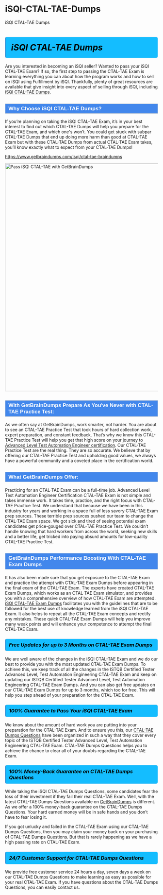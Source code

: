 # iSQI-CTAL-TAE-Dumps
iSQI CTAL-TAE Dumps
<h1><strong><span style="display: block; color: #000000; background: #14BDFF; border: 0.5px solid #AED6F1; border-left: 3px solid #3498DB; padding: .6em; border-radius: 6px;">                     <em>iSQI CTAL-TAE <span class="exam_variation">Dumps</span> </em>                </span></strong>            </h1>                        <p>Are you interested in becoming an iSQI seller? Wanted to pass your iSQI CTAL-TAE Exam? If so, the first step to passing the CTAL-TAE Exam is             learning everything you can about how the program works and how to sell on iSQI using Fulfillment by iSQI. Thankfully, plenty of great resources             are available that give insight into every aspect of selling through iSQI, including <a href="https://www.getbraindumps.com/isqi/ctal-tae-braindumps">iSQI CTAL-TAE <span class="exam_variation">Dumps</span></a>.</p>                        <h2 style="background: #4287ec; border: 1px solid #cccccc; padding: 5px 10px;">                <span style="color: #ffffff;">                    <span style="font-size: 11pt;">                        <span style="line-height: normal;">                            <span style="font-family: Calibri,sans-serif;">                                <strong>                                    <span style="font-size: 13.0pt;">Why Choose iSQI CTAL-TAE <span class="exam_variation">Dumps</span>?</span>                                </strong>                            </span>                        </span>                    </span>                </span>            </h2>                        <p>If you’re planning on taking the iSQI CTAL-TAE Exam, it’s in your best interest to find out which CTAL-TAE <span class="exam_variation">Dumps</span> will help you prepare for the CTAL-TAE Exam,             and which one's won’t. You could get stuck with subpar CTAL-TAE <span class="exam_variation">Dumps</span> that end up doing more harm than good at CTAL-TAE Exam but with these CTAL-TAE <span class="exam_variation">Dumps</span>             from actual CTAL-TAE Exam takes, you’ll know exactly what to expect from your CTAL-TAE <span class="exam_variation">Dumps</span>!</p>                                    <p><a href="https://www.getbraindumps.com/isqi/ctal-tae-braindumps">https://www.getbraindumps.com/isqi/ctal-tae-braindumps</a></p>                        <p><a href="https://www.getbraindumps.com/"><img src="https://www.getbraindumps.com/images/get-updated-exam-questions-with-discount-getbraindumps.jpg" class="postImage" alt="Pass iSQI CTAL-TAE with GetBrainDumps" width="750"></a></p>                                        <h2 style="background: #4287ec; border: 1px solid #cccccc; padding: 5px 10px;">                <span style="color: #ffffff;">                    <span style="font-size: 11pt;">                        <span style="line-height: normal;">                            <span style="font-family: Calibri,sans-serif;">                                <strong>                                    <span style="font-size: 13.0pt;">With GetBrainDumps Prepare As You've Never with CTAL-TAE <span class="exam_variation2">Practice Test</span>:</span>                                </strong>                            </span>                        </span>                    </span>                </span>            </h2>                        <p>As we often say at GetBrainDumps, work smarter, not harder. You are about to see an CTAL-TAE <span class="exam_variation2">Practice Test</span> that took hours of hard collection work,             expert preparation, and constant feedback. That’s why we know this CTAL-TAE <span class="exam_variation2">Practice Test</span> will help you get that high score on your journey to             <a href="https://www.getbraindumps.com/isqi/advanced-level-test-automation-engineer-braindumps.html">Advanced Level Test Automation Engineer certification</a>. Our CTAL-TAE <span class="exam_variation2">Practice Test</span> are the real thing. They are so accurate. We believe that by offering             our CTAL-TAE <span class="exam_variation2">Practice Test</span> and upholding good values, we always have a powerful community and a coveted place in the certification world.</p>                        <h2 style="background: #4287ec; border: 1px solid #cccccc; padding: 5px 10px;">                <span style="color: #ffffff;">                    <span style="font-size: 11pt;">                        <span style="line-height: normal;">                            <span style="font-family: Calibri,sans-serif;">                                <strong>                                    <span style="font-size: 13.0pt;">What GetBrainDumps Offer:</span>                                </strong>                            </span>                        </span>                    </span>                </span>            </h2>                        <p>Practicing for an CTAL-TAE Exam can be a full-time job. Advanced Level Test Automation Engineer Certification CTAL-TAE Exam is not simple and takes immense work.             It takes time, practice, and the right focus with CTAL-TAE <span class="exam_variation2">Practice Test</span>. We understand that because we have been in this industry for years and working in a             space full of less savory CTAL-TAE Exam prep sources. These terrible prep sources pushed our team to change the CTAL-TAE Exam space. We got sick and             tired of seeing potential exam candidates get price-gouged over CTAL-TAE <span class="exam_variation2">Practice Test</span>. We couldn’t handle knowing that hard workers from across the world,             seeking new skills and a better life, get tricked into paying absurd amounts for low-quality CTAL-TAE <span class="exam_variation2">Practice Test</span>.</p>                        <h2 style="background: #4287ec; border: 1px solid #cccccc; padding: 5px 10px;">                <span style="color: #ffffff;">                    <span style="font-size: 11pt;">                        <span style="line-height: normal;">                            <span style="font-family: Calibri,sans-serif;">                                <strong>                                    <span style="font-size: 13.0pt;">GetBrainDumps Performance Boosting With CTAL-TAE <span class="exam_variation3">Exam Dumps</span></span>                                </strong>                            </span>                        </span>                    </span>                </span>            </h2>                        <p>It has also been made sure that you get exposure to the CTAL-TAE Exam and practice the attempt with CTAL-TAE <span class="exam_variation3">Exam Dumps</span> before appearing in             the final exam of the CTAL-TAE Exam. The experts have created CTAL-TAE <span class="exam_variation3">Exam Dumps</span>, which works as an CTAL-TAE Exam simulator, and provides you with             a comprehensive overview of how CTAL-TAE Exam are attempted. <a href="https://www.getbraindumps.com/isqi-braindumps.html">iSQI CTAL-TAE <span class="exam_variation3">Exam Dumps</span></a> facilitates you with the guidelines that are to be followed             for the best use of knowledge learned from the iSQI CTAL-TAE Exam. It also helps to repeat all the CTAL-TAE Exam concepts and rectify any mistakes.             These quick CTAL-TAE <span class="exam_variation3">Exam Dumps</span> will help you improve many weak points and will enhance your competence to attempt the final CTAL-TAE Exam.</p>                        <h3>                <strong>                    <span style="display: block; color: #000000; background: #14BDFF; border: 0.5px solid #AED6F1; border-left: 3px solid #3498DB; padding: .6em; border-radius: 6px;">                        <em>Free Updates for up to 3 Months on CTAL-TAE <span class="exam_variation3">Exam Dumps</span></em>                    </span>                </strong>            </h3>                        <p>We are well aware of the changes in the iSQI CTAL-TAE Exam and we do our best to provide you with the most updated CTAL-TAE <span class="exam_variation3">Exam Dumps</span>.             To achieve this, we keep track of all the changes in the ISTQB Certified Tester Advanced Level, Test Automation Engineering CTAL-TAE Exam and keep on updating our             ISTQB Certified Tester Advanced Level, Test Automation Engineering CTAL-TAE <span class="exam_variation3">Exam Dumps</span>. And you can also get free updates on our CTAL-TAE <span class="exam_variation3">Exam Dumps</span> for up to 3 months,             which too for free. This will help you step ahead of your preparation for the CTAL-TAE Exam.</p>                        <h3>                <strong>                    <span style="display: block; color: #000000; background: #14BDFF; border: 0.5px solid #AED6F1; border-left: 3px solid #3498DB; padding: .6em; border-radius: 6px;">                        <em>100% Guarantee to Pass Your iSQI CTAL-TAE Exam</em>                    </span>                </strong>            </h3>                        <p>We know about the amount of hard work you are putting into your preparation for the CTAL-TAE Exam. And to ensure you this, our <a href="https://www.getbraindumps.com/isqi/ctal-tae-braindumps">CTAL-TAE <span class="exam_variation4">Dumps Questions</span></a>             have been organized in such a way that they cover every topic of the ISTQB Certified Tester Advanced Level, Test Automation Engineering CTAL-TAE Exam. CTAL-TAE <span class="exam_variation4">Dumps Questions</span>             helps you to achieve the chance to clear all of your doubts regarding the CTAL-TAE Exam.</p>                        <h3>                <strong>                    <span style="display: block; color: #000000; background: #14BDFF; border: 0.5px solid #AED6F1; border-left: 3px solid #3498DB; padding: .6em; border-radius: 6px;">                        <em>100% Money-Back Guarantee on CTAL-TAE <span class="exam_variation4">Dumps Questions</span> </em>                    </span>                </strong>            </h3>                        <p>While taking the iSQI CTAL-TAE <span class="exam_variation4">Dumps Questions</span>, some candidates fear the loss of their investment if they fail their real CTAL-TAE Exam. Well, with the latest             CTAL-TAE <span class="exam_variation4">Dumps Questions</span> available on <a href="https://www.getbraindumps.com/isqi/advanced-level-test-automation-engineer-braindumps.html">GetBrainDumps</a> is different. As we offer a 100% money-back guarantee on the CTAL-TAE <span class="exam_variation4">Dumps Questions</span>. Your hard earned money will be             in safe hands and you don’t have to fear losing it.</p>                        <p>If you got unlucky and failed in the CTAL-TAE Exam using our CTAL-TAE <span class="exam_variation4">Dumps Questions</span>, then you may claim your money back on your purchasing of CTAL-TAE <span class="exam_variation4">Dumps Questions</span>.             But that is rarely happening as we have a high passing rate on CTAL-TAE Exam.</p>                        <h3>                <strong>                    <span style="display: block; color: #000000; background: #14BDFF; border: 0.5px solid #AED6F1; border-left: 3px solid #3498DB; padding: .6em; border-radius: 6px;">                        <em>24/7 Customer Support for CTAL-TAE <span class="exam_variation4">Dumps Questions</span></em>                    </span>                </strong>            </h3>                        <p>We provide free customer service 24 hours a day, seven days a week on our CTAL-TAE <span class="exam_variation4">Dumps Questions</span> to make learning as easy as possible for your             real CTAL-TAE Exam. If you have questions about the CTAL-TAE <span class="exam_variation4">Dumps Questions</span>, you can easily contact us.</p>                    
